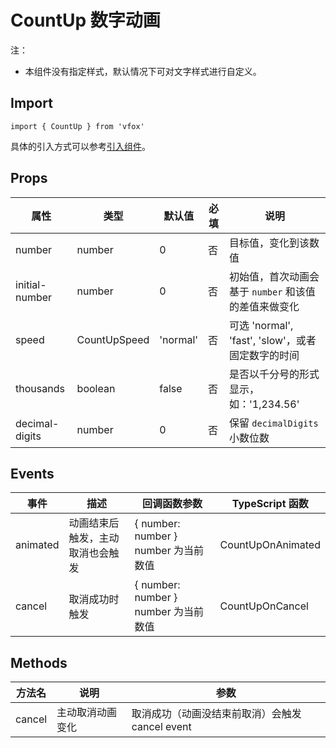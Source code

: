 # CountUp 数字动画

注：

- 本组件没有指定样式，默认情况下可对文字样式进行自定义。

## Import

```
import { CountUp } from 'vfox'
```

具体的引入方式可以参考[引入组件](../guide/import.md)。

## Props

| 属性           | 类型         | 默认值   | 必填 | 说明                                                 |
| -------------- | ------------ | -------- | ---- | ---------------------------------------------------- |
| number         | number       | 0        | 否   | 目标值，变化到该数值                                 |
| initial-number | number       | 0        | 否   | 初始值，首次动画会基于 `number` 和该值的差值来做变化 |
| speed          | CountUpSpeed | 'normal' | 否   | 可选 'normal', 'fast', 'slow'，或者固定数字的时间    |
| thousands      | boolean      | false    | 否   | 是否以千分号的形式显示，如：'1,234.56'               |
| decimal-digits | number       | 0        | 否   | 保留 `decimalDigits` 小数位数                        |

## Events

| 事件     | 描述                             | 回调函数参数                         | TypeScript 函数   |
| -------- | -------------------------------- | ------------------------------------ | ----------------- |
| animated | 动画结束后触发，主动取消也会触发 | { number: number } number 为当前数值 | CountUpOnAnimated |
| cancel   | 取消成功时触发                   | { number: number } number 为当前数值 | CountUpOnCancel   |

## Methods

| 方法名 | 说明             | 参数                                            |
| ------ | ---------------- | ----------------------------------------------- |
| cancel | 主动取消动画变化 | 取消成功（动画没结束前取消）会触发 cancel event |
